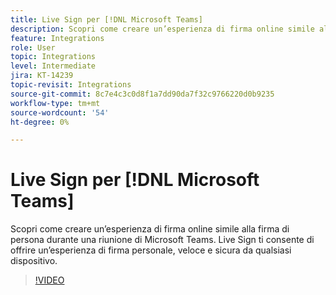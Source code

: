 ```yaml
---
title: Live Sign per [!DNL Microsoft Teams]
description: Scopri come creare un’esperienza di firma online simile alla firma di persona durante un [!DNL Microsoft Teams] riunione
feature: Integrations
role: User
topic: Integrations
level: Intermediate
jira: KT-14239
topic-revisit: Integrations
source-git-commit: 8c7e4c3c0d8f1a7dd90da7f32c9766220d0b9235
workflow-type: tm+mt
source-wordcount: '54'
ht-degree: 0%

---
```


# Live Sign per [!DNL Microsoft Teams]

Scopri come creare un’esperienza di firma online simile alla firma di persona durante una riunione di Microsoft Teams. Live Sign ti consente di offrire un’esperienza di firma personale, veloce e sicura da qualsiasi dispositivo.

>[!VIDEO](https://video.tv.adobe.com/v/3425187?quality=12&learn=on&hidetitle=true)
